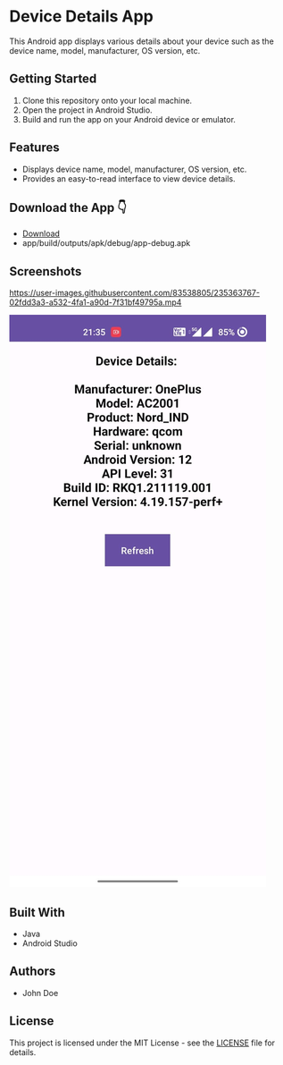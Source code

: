 # Device Details App

This Android app displays various details about your device such as the device name, model, manufacturer, OS version, etc.

## Getting Started

1. Clone this repository onto your local machine.
2. Open the project in Android Studio.
3. Build and run the app on your Android device or emulator.

## Features

- Displays device name, model, manufacturer, OS version, etc.
- Provides an easy-to-read interface to view device details.

## Download the App 👇

- [Download](https://drive.google.com/file/d/1mLZU1muKZicnneSnL2gEfURGm4e6JVM1/view?usp=share_link)
- app/build/outputs/apk/debug/app-debug.apk

## Screenshots


https://user-images.githubusercontent.com/83538805/235363767-02fdd3a3-a532-4fa1-a90d-7f31bf49795a.mp4


![Screenshot 1](screenshots/screenshot1.jpeg)

## Built With

- Java
- Android Studio

## Authors

- John Doe

## License

This project is licensed under the MIT License - see the [LICENSE](LICENSE) file for details.
